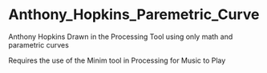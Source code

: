 # Anthony_Hopkins_Paremetric_Curve
 Anthony Hopkins Drawn in the Processing Tool using only math and parametric curves

Requires the use of the Minim tool in Processing for Music to Play
